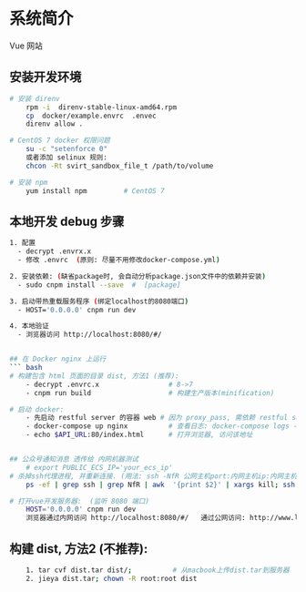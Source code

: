 # 系统简介
Vue 网站


## 安装开发环境
``` bash
# 安装 direnv
    rpm -i  direnv-stable-linux-amd64.rpm
    cp  docker/example.envrc  .envec
    direnv allow .

# CentOS 7 docker 权限问题
    su -c "setenforce 0"
    或者添加 selinux 规则:
    chcon -Rt svirt_sandbox_file_t /path/to/volume

# 安装 npm
    yum install npm         # CentOS 7
```


## 本地开发 debug 步骤
``` bash
1. 配置
  - decrypt .envrx.x
  - 修改 .envrc  (原则: 尽量不用修改docker-compose.yml)

2. 安装依赖: (缺省package时, 会自动分析package.json文件中的依赖并安装)
  - sudo cnpm install --save  #  [package]

3. 启动带热重载服务程序 (绑定localhost的8080端口)
  - HOST='0.0.0.0' cnpm run dev

4. 本地验证
  - 浏览器访问 http://localhost:8080/#/


## 在 Docker nginx 上运行
``` bash
# 构建包含 html 页面的目录 dist, 方法1 (推荐):
    - decrypt .envrc.x                 # 8->7
    - cnpm run build                   # 构建生产版本(minification)

# 启动 docker:
    - 先启动 restful server 的容器 web # 因为 proxy_pass, 需依赖 restful server
    - docker-compose up nginx          # 查看日志: docker-compose logs -f, 正常是实时打印!
    - echo $API_URL:80/index.html      # 打开浏览器, 访问该地址


## 公众号通知消息 透传给 内网机器测试
    # export PUBLIC_ECS_IP='your_ecs_ip'
# 杀掉ssh代理进程, 并重新连接. (用法: ssh -NfR 公网主机port:内网主机ip:内网主机port <用户名>@公网主机ip -p 公网主机ssh端口)
    ps -ef | grep ssh | grep NfR | awk  '{print $2}' | xargs kill; ssh -NfR  80:localhost:80  root@${PUBLIC_ECS_IP}  -p 22

# 打开vue开发服务器:  (监听 8080 端口)
    HOST='0.0.0.0' cnpm run dev
    浏览器通过内网访问 http://localhost:8080/#/   通过公网访问: http://www.lynatgz.cn/
```


## 构建 dist, 方法2 (不推荐):
``` bash
    1. tar cvf dist.tar dist/;          # 从macbook上传dist.tar到服务器
    2. jieya dist.tar; chown -R root:root dist
```
